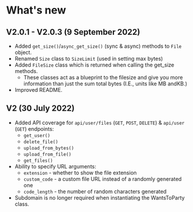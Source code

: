 # What's new

## V2.0.1 - V2.0.3 (9 September 2022)
* Added `get_size()`/`async_get_size()` (sync & async) methods to `File` object.
* Renamed `Size` class to `SizeLimit` (used in setting max bytes)
* Added `FileSize` class which is returned when calling the get_size methods.
    - These classes act as a blueprint to the filesize and give you more information than just the sum total bytes (I.E., units like MB andKB.)
* Improved README.

## V2 (30 July 2022)
* Added API coverage for `api/user/files` (`GET`, `POST`, `DELETE`) & `api/user` (`GET`) endpoints:
    - `get_user()`
    - `delete_file()`
    - `upload_from_bytes()`
    - `upload_from_file()`
    - `get_files()`
* Ability to specify URL arguments:
    * `extension` - whether to show the file extension
    * `custom_code` - a custom file URL instead of a randomly generated one
    * `code_length` - the number of random characters generated
* Subdomain is no longer required when instantiating the WantsToParty class.